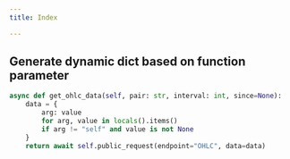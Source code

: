 ```yaml
---
title: Index

---
```

## Generate dynamic dict based on function parameter

```python
async def get_ohlc_data(self, pair: str, interval: int, since=None):
    data = {
        arg: value
        for arg, value in locals().items()
        if arg != "self" and value is not None
    }
    return await self.public_request(endpoint="OHLC", data=data)
```